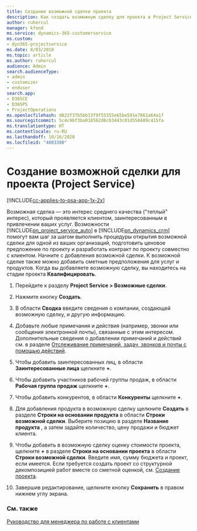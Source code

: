 ```yaml
---
title: Создание возможной сделки проекта
description: Как создать возможную сделку для проекта в Project Service
author: ruhercul
manager: kfend
ms.service: dynamics-365-customerservice
ms.custom:
- dyn365-projectservice
ms.date: 8/03/2018
ms.topic: article
ms.author: ruhercul
audience: Admin
search.audienceType:
- admin
- customizer
- enduser
search.app:
- D365CE
- D365PS
- ProjectOperations
ms.openlocfilehash: d822f37b5bb13f9f55355e65be591e7861a64a1f
ms.sourcegitcommit: 5c4c9bf3ba018562d6cb3443c01d550489c415fa
ms.translationtype: HT
ms.contentlocale: ru-RU
ms.lasthandoff: 10/16/2020
ms.locfileid: "4083380"
---
```

# <a name="create-a-project-opportunity-project-service"></a>Создание возможной сделки для проекта (Project Service)

[!INCLUDE[cc-applies-to-psa-app-1x-2x](../includes/cc-applies-to-psa-app-1x-2x.md)]

Возможная сделка — это интерес среднего качества ("теплый" интерес), который проявляется клиентом, заинтересованным в привлечении ваших услуг. Возможности [!INCLUDE[pn_project_service_auto](../includes/pn-project-service-auto.md)] в [!INCLUDE[pn_dynamics_crm](../includes/pn-dynamics-crm.md)] помогут вам шаг за шагом выполнить процедуры открытия возможной сделки для одной из ваших организаций, подготовить ценовое предложение по проекту и разработать контракт по проекту совместно с клиентом. Начните с добавления возможной сделки. К возможной сделке также можно добавить сметные предположения для услуг и продуктов. Когда вы добавляете возможную сделку, вы находитесь на стадии проекта **Квалифицировать**.  
  
1.  Перейдите к разделу **Project Service > Возможные сделки**.  
  
2.  Нажмите кнопку **Создать**.  
  
3.  В области **Сводка** введите сведения о компании, создающей возможную сделку, и другую информацию.  
  
4.  Добавьте любые примечания и действия (например, звонки или сообщения электронной почты), связанные с этим интересом. Дополнительные сведения о добавлении примечаний и действий см. в разделе [Отслеживание примечаний, задач, звонков и почты с помощью действий](https://docs.microsoft.com/dynamics365/customerengagement/on-premises/basics/work-with-activities).  
  
5.  Чтобы добавить заинтересованных лиц, в области **Заинтересованные лица** щелкните **+**.  
  
6.  Чтобы добавить участников рабочей группы продаж, в области **Рабочая группа продаж** щелкните **+**.  
  
7.  Чтобы добавить конкурентов, в области **Конкуренты** щелкните **+**.  
  
8.  Для добавления продукта в возможную сделку щелкните **Создать** в разделе **Строки на основании продукта** в области **Строки возможной сделки**. Выберите позицию в разделе **Название продукта** , а затем задайте количество, цену продажи и бюджет клиента.  
  
9. Чтобы добавить в возможную сделку оценку стоимости проекта, щелкните **+** в разделе **Строки на основании проекта** в области **Строки возможной сделки**. Введите имя, сумму бюджета и проект, если имеется. Если требуется создать проект со структурной декомпозицией работ вместе со сметной оценкой, см. [Создание проекта](../psa/create-project.md).  
  
10. Завершив редактирование, щелкните кнопку **Сохранить** в правом нижнем углу экрана.  
  
### <a name="see-also"></a>См. также  
 [Руководство для менеджера по работе с клиентами](../psa/account-manager-guide.md)
